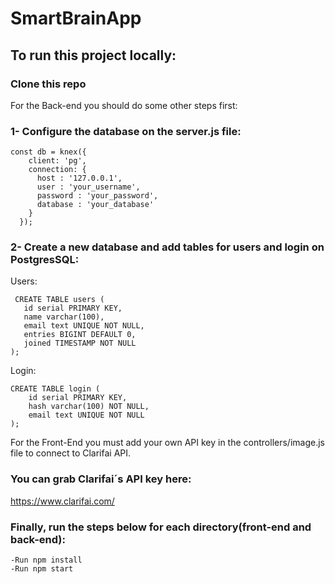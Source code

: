 # SmartBrainApp

## To run this project locally:

### Clone this repo

For the Back-end you should do some other steps first:

### 1- Configure the database on the server.js file:
```
const db = knex({
    client: 'pg',
    connection: {
      host : '127.0.0.1',
      user : 'your_username',
      password : 'your_password',
      database : 'your_database'
    }
  });
 ```
  
### 2- Create a new database and add tables for users and login on PostgresSQL:

 Users:
 ```  
  CREATE TABLE users (
	id serial PRIMARY KEY,
	name varchar(100),
	email text UNIQUE NOT NULL,
	entries BIGINT DEFAULT 0,
	joined TIMESTAMP NOT NULL
);
```

Login:
```
CREATE TABLE login (
	id serial PRIMARY KEY,
	hash varchar(100) NOT NULL,
	email text UNIQUE NOT NULL
);
```
For the Front-End you must add your own API key in the controllers/image.js file to connect to Clarifai API.


### You can grab Clarifai´s API key here: 
https://www.clarifai.com/


### Finally, run the steps below for each directory(front-end and back-end):
```
-Run npm install
-Run npm start
```
